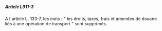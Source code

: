 ##### Article L911-3

A l'article L. 133-7, les mots : " les droits, taxes, frais et amendes de douane liés à une opération de transport " sont supprimés.

